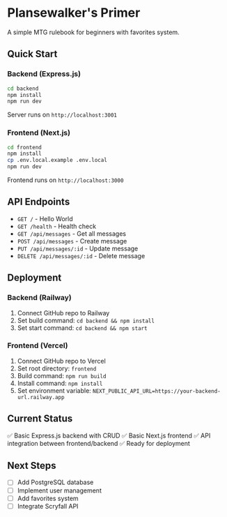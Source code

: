 # Plansewalker's Primer

A simple MTG rulebook for beginners with favorites system.

## Quick Start

### Backend (Express.js)

```bash
cd backend
npm install
npm run dev
```

Server runs on `http://localhost:3001`

### Frontend (Next.js)

```bash
cd frontend
npm install
cp .env.local.example .env.local
npm run dev
```

Frontend runs on `http://localhost:3000`

## API Endpoints

- `GET /` - Hello World
- `GET /health` - Health check
- `GET /api/messages` - Get all messages
- `POST /api/messages` - Create message
- `PUT /api/messages/:id` - Update message
- `DELETE /api/messages/:id` - Delete message

## Deployment

### Backend (Railway)
1. Connect GitHub repo to Railway
2. Set build command: `cd backend && npm install`
3. Set start command: `cd backend && npm start`

### Frontend (Vercel)
1. Connect GitHub repo to Vercel
2. Set root directory: `frontend`
3. Build command: `npm run build`
4. Install command: `npm install`
5. Set environment variable: `NEXT_PUBLIC_API_URL=https://your-backend-url.railway.app`

## Current Status

✅ Basic Express.js backend with CRUD
✅ Basic Next.js frontend
✅ API integration between frontend/backend
✅ Ready for deployment

## Next Steps

- [ ] Add PostgreSQL database
- [ ] Implement user management
- [ ] Add favorites system
- [ ] Integrate Scryfall API